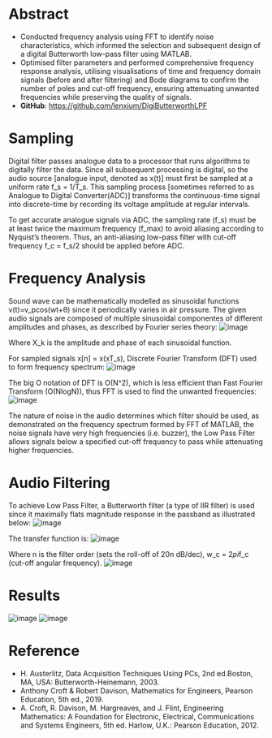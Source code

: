 # Abstract
* Conducted frequency analysis using FFT to identify noise characteristics, which informed the selection and subsequent design of a digital Butterworth low-pass filter using MATLAB.
* Optimised filter parameters and performed comprehensive frequency response analysis, utilising visualisations of time and frequency domain signals (before and after filtering) and Bode diagrams to confirm the number of poles and cut-off frequency, ensuring attenuating unwanted frequencies while preserving the quality of signals.
* **GitHub**: https://github.com/lenxium/DigiButterworthLPF

# Sampling
Digital filter passes analogue data to a processor that runs algorithms to digitally filter the data. Since all subsequent processing is digital, so the audio source [analogue input, denoted as x(t)] must first be sampled at a uniform rate f_s = 1/T_s. This sampling process [sometimes referred to as Analogue to Digital Converter(ADC)] transforms the continuous-time signal into discrete-time by recording its voltage amplitude at regular intervals. 

To get accurate analogue signals via ADC, the sampling rate (f_s) must be at least twice the maximum frequency (f_max) to avoid aliasing according to Nyquist’s theorem. Thus, an anti-aliasing low-pass filter with cut-off frequency f_c = f_s/2 should be applied before ADC.

# Frequency Analysis
Sound wave can be mathematically modelled as sinusoidal functions v(t)=v_pcos(wt+θ) since it periodically varies in air pressure. The given audio signals are composed of multiple sinusoidal componentes of different amplitudes and phases, as described by Fourier series theory:
![image](https://github.com/user-attachments/assets/dba00464-a9db-42ab-8b3e-81cf6cce1b1a)

Where X_k is the amplitude and phase of each sinusoidal function. 

For sampled signals x[n] = x(xT_s), Discrete Fourier Transform (DFT) used to form frequency spectrum:
![image](https://github.com/user-attachments/assets/6257be80-deb7-4348-b8e0-30ec198a3a93)

The big O notation of DFT is O(N^2), which is less efficient than Fast Fourier Transform (O(NlogN)), thus FFT is used to find the unwanted frequencies:
![image](https://github.com/user-attachments/assets/f8cb0e69-8914-407c-97c5-57b8243bac1f)

The nature of noise in the audio determines which filter should be used, as demonstrated on the frequency spectrum formed by FFT of MATLAB, the noise signals have very high frequencies (i.e. buzzer), the Low Pass Filter allows signals below a specified cut-off frequency to pass while attenuating higher frequencies. 

# Audio Filtering
To achieve Low Pass Filter, a Butterworth filter (a type of IIR filter) is used since it maximally flats magnitude response in the passband as illustrated below:
![image](https://github.com/user-attachments/assets/21780245-01b7-498a-b3a1-d5a6fc20c36e)

The transfer function is: 
![image](https://github.com/user-attachments/assets/17448784-9e37-4a8f-923c-369b09723d32)

Where n is the filter order (sets the roll-off of 20n dB/dec), w_c = 2*pi*f_c (cut-off angular frequency).
![image](https://github.com/user-attachments/assets/14ea5aba-6be3-434a-bbd4-8e25326013ba)

# Results
![image](https://github.com/user-attachments/assets/cc09aba3-07a3-4896-b1e3-bd499333ea2a)
![image](https://github.com/user-attachments/assets/71e157ef-3434-455a-be7c-ed66f0e4d476)

# Reference
* H. Austerlitz, Data Acquisition Techniques Using PCs, 2nd ed.Boston, MA, USA: Butterworth-Heinemann, 2003.
* Anthony Croft & Robert Davison, Mathematics for Engineers, Pearson Education, 5th ed., 2019. 
* A. Croft, R. Davison, M. Hargreaves, and J. Flint, Engineering Mathematics: A Foundation for Electronic, Electrical, Communications and Systems Engineers, 5th ed. Harlow, U.K.: Pearson Education, 2012. 

